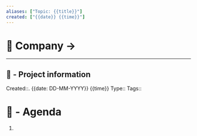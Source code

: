 ```yaml
---
aliases: ["Topic: {{title}}"]
created: ["{{date}} {{time}}"]
---
```

# 🏦 Company -> 

---
## 📢 - Project information
Created::. {{date: DD-MM-YYYY}} {{time}}
Type::
Tags::
# 📅 - Agenda
1. 